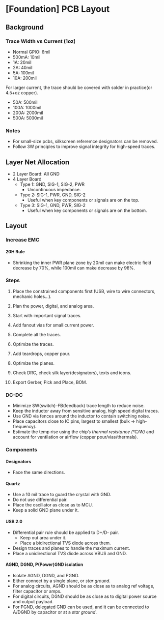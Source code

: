 # [Foundation] PCB Layout

## Background

### Trace Width vs Current (1oz)

- Normal GPIO: 6mil
- 500mA: 10mil
- 1A: 20mil
- 2A: 40mil
- 5A: 100mil
- 10A: 200mil

For larger current, the trace should be covered with solder in practice(or 4.5+oz copper).

- 50A: 500mil
- 100A: 1000mil
- 200A: 2000mil
- 500A: 5000mil

### Notes

- For small-size pcbs, silkscreen referemce designators can be removed.
- Follow 3W principles to improve signal integrity for high-speed traces.

## Layer Net Allocation

- 2 Layer Board: All GND
- 4 Layer Board
  - Type 1: GND, SIG-1, SIG-2, PWR
    - Uncontinuous impedance.
  - Type 2: SIG-1, PWR, GND, SIG-2
    - Useful when key components or signals are on the top.
  - Type 3: SIG-1, GND, PWR, SIG-2
    - Useful when key components or signals are on the bottom.

## Layout

### Increase EMC

#### 20H Rule

- Shrinking the inner PWR plane zone by 20mil can make electric field decrease by 70%, while 100mil can make decrease by 98%.

### Steps

1. Place the constrained components first (USB, wire to wire connectors, mechanic holes...).

2. Plan the power, digital, and analog area.

3. Start with important signal traces.

4. Add fanout vias for small current power.

5. Complete all the traces.

6. Optimize the traces.

7. Add teardrops, copper pour.

8. Optimize the planes.

9. Check DRC, check silk layer(designators), texts and icons.

10. Export Gerber, Pick and Place, BOM.

### DC-DC

- Minimize SW(switch)–FB(feedback) trace length to reduce noise.
- Keep the inductor away from sensitive analog, high speed digital traces.
- Use GND via fences around the inductor to contain switching noise.
- Place capacitors close to IC pins, largest to smallest (bulk → high-frequency).
- Estimate the temp rise using the chip’s *thermal resistance (°C/W)* and account for ventilation or airflow (copper pour/vias/thermals).

### Components

#### Designators

- Face the same directions.

#### Quartz

- Use a 10 mil trace to guard the crystal with GND.
- Do not use differential pair.
- Place the oscillator as close as to MCU.
- Keep a solid GND plane under it.

#### USB 2.0

- Differential pair rule should be applied to D+/D- pair.
  - Keep out area under it.
  - Place a bidirectional TVS diode across them.
- Design traces and planes to handle the maximum current.
- Place a unidirectional TVS diode across VBUS and GND.

#### AGND, DGND, P(Power)GND isolation

- Isolate AGND, DGND, and PGND.
- Either connect by a single plane, or *star ground*.
- For analog circuits, AGND should be as close as to analog ref voltage, filter capacitor or amps.
- For digital circuits, DGND should be as close as to digital power source and output payload.
- For PGND, delegated GND can be used, and it can be connected to A/DGND by capacitor or at a *star ground*.
